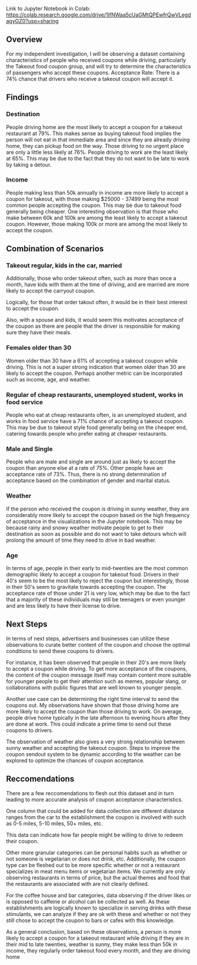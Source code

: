 Link to Jupyter Notebook in Colab: https://colab.research.google.com/drive/1IfNWaa5cUaGMtQPEwfrQwVLegdagyGZ0?usp=sharing

## **Overview**
For my independent investigation, I will be observing a dataset containing characteristics of people who received coupons while driving, particularly the Takeout food coupon group, and will try to determine the characteristics of passengers who accept these coupons.
Acceptance Rate: There is a 74% chance that drivers who receive a takeout coupon will accept it.

## **Findings**

### **Destination**
People driving home are the most likely to accept a coupon for a takeout restaurant at 79%. This makes sense as buying takeout food implies the person will not eat in that immediate area and since they are already driving home, they can pickup food on the way.
Those driving to no urgent place are only a little less likely at 76%.
People driving to work are the least likely at 65%. This may be due to the fact that they do not want to be late to work by taking a detour.

### **Income**
People making less than 50k annually in income are more likely to accept a coupon for takeout, with those making $25000 - 37499 being the most common people accepting the coupon. This may be due to takeout food generally being cheaper.
One interesting observation is that those who make between 60k and 100k are among the least likely to accept a takeout coupon. However, those making 100k or more are among the most likely to accept the coupon.

## **Combination of Scenarios**

### **Takeout regular, kids in the car, married**

Additionally, those who order takeout often, such as more than once a month, have kids with them at the time of driving, and are married are more likely to accept the carryout coupon.

Logically, for those that order takout often, it would be in their best interest to accept the coupon.

Also, with a spouse and kids, it would seem this motivates acceptance of the coupon as there are people that the driver is responsible for making sure they have their meals.

### **Females older than 30**

Women older than 30 have a 61% of accepting a takeout coupon while driving. This is not a super strong indication that women older than 30 are likely to accept the coupon. Perhaps another metric can be incorporated such as income, age, and weather.

### **Regular of cheap restaurants, unemployed student, works in food service**

People who eat at cheap restaurants often, is an unemployed student, and works in food service have a 71% chance of accepting a takeout coupon. This may be due to takeout style food generally being on the cheaper end, catering towards people who prefer eating at cheaper restaurants.

### **Male and Single**

People who are male and single are around just as likely to accept the coupon than anyone else at a rate of 75%. Other people have an acceptance rate of 73%. Thus, there is no strong determination of acceptance based on the combination of gender and marital status.

### **Weather**

If the person who received the coupon is driving in sunny weather, they are considerably more likely to accept the coupon based on the high frequency of acceptance in the visualizations in the Jupyter notebook.
This may be because rainy and snowy weather motivate people to get to their destination as soon as possible and do not want to take detours which will prolong the amount of time they need to drive in bad weather.

### **Age**

In terms of age, people in their early to mid-twenties are the most common demographic likely to accept a coupon for takeout food.
Drivers in their 40's seem to be the most likely to reject the coupon but interestingly, those in their 50's seem to gravitate towards accepting the coupon.
The acceptance rate of those under 21 is very low, which may be due to the fact that a majority of these individuals may still be teenagers or even younger and are less likely to have their license to drive.

## **Next Steps** 
In terms of next steps, advertisers and businesses can utilize these observations to curate better content of the coupon and choose the optimal conditions to send these coupons to drivers.

For instance, it has been observed that people in their 20's are more likely to accept a coupon while driving. To get more acceptance of the coupons, the content of the coupon message itself may contain content more suitable for younger people to get their attention such as memes, popular slang, or collaborations with public figures that are well known to younger people.

Another use case can be determining the right time interval to send the coupons out. My observations have shown that those driving home are more likely to accept the coupon than those driving to work. On average, people drive home typically in the late afternoon to evening hours after they are done at work. This could indicate a prime time to send out these coupons to drivers.

The observation of weather also gives a very strong relationship between sunny weather and accepting the takeout coupon. Steps to improve the coupon sendout system to be dynamic according to the weather can be explored to optimize the chances of coupon acceptance.

## **Reccomendations**
There are a few reccomendations to flesh out this dataset and in turn leading to more accurate analysis of coupon acceptance characteristics.

One column that could be added for data collection are different distance ranges from the car to the establishment the coupon is involved with such as 0-5 miles, 5-10 miles, 50+ miles, etc.

This data can indicate how far people might be willing to drive to redeem their coupon.

Other more granular categories can be personal habits such as whether or not someone is vegetarian or does not drink, etc. Additionally, the coupon type can be fleshed out to be more specific whether or not a restaurant specializes in meat menu items or vegetarian items. We currently are only observing restaurants in terms of price, but the actual themes and food that the restaurants are associated with are not clearly defined.

For the coffee house and bar categories, data observing if the driver likes or is opposed to caffeine or alcohol can be collected as well. As these establishments are logically known to specialize in serving drinks with these stimulants, we can analyze if they are ok with these and whether or not they still chose to accept the coupon to bars or cafes with this knowledge.

As a general conclusion, based on these observations, a person is more likely to accept a coupon for a takeout restaurant while driving if they are in their mid to late twenties, weather is sunny, they make less than 50k in income, they regularly order takeout food every month, and they are driving home
